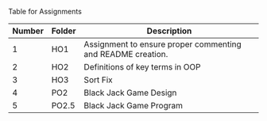 Table for Assignments

Number | Folder | Description
------------ | ------------- | -------------
 1 | HO1 | Assignment to ensure proper commenting and README creation.
 2 | HO2 | Definitions of key terms in OOP
 3 | HO3 | Sort Fix
 4 | PO2 | Black Jack Game Design 
 5 | PO2.5 | Black Jack Game Program
